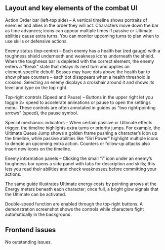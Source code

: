 ## Layout and key elements of the combat UI

Action Order bar (left-top side) – A vertical timeline shows portraits of enemies and allies in the order they will act.  Characters move down the bar as time advances; icons can appear multiple times if passive or Ultimate abilities cause extra turns.  You can monitor upcoming turns to plan when to use skills or defensive actions.

Enemy status (top‑centre) – Each enemy has a health bar (red gauge) with a toughness shield underneath and weakness icons underneath the shield.  When the toughness bar is depleted with the correct element, the enemy enters a “Break” state that delays its next turn and applies an element‑specific debuff.  Bosses may have dots above the health bar to show phase counters – each dot disappears when a health threshold is crossed.  Selecting an enemy displays a crosshair around it and shows its level and type on the top right.

Top‑right controls (Speed and Pause) – Buttons in the upper right let you toggle 2× speed to accelerate animations or pause to open the settings menu.  These controls are often annotated in guides as “two right‑pointing arrows” (speed), the pause symbol.

Special mechanics indicators – When certain passive or Ultimate effects trigger, the timeline highlights extra turns or priority jumps.  For example, the Ultimate Queue Jump shows a golden frame pushing a character’s icon up the timeline, while passive abilities like “Girl Power” highlight multiple icons to denote an upcoming extra action.  Counters or follow‑up attacks also insert new icons on the timeline.

Enemy information panels – Clicking the small “i” icon under an enemy’s toughness bar opens a side panel with tabs for description and skills; this lets you read their abilities and check weaknesses before committing your actions.

The same guide illustrates Ultimate energy costs by pointing arrows at the Energy meters beneath each character; once full, a bright glow signals that the Ultimate can be activated.

Double‑speed function are enabled through the top‑right buttons.  A demonstration screenshot shows the controls while characters fight automatically in the background.


## Frontend issues

No outstanding issues.
